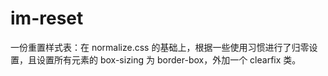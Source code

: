 # im-reset
一份重置样式表：在 normalize.css 的基础上，根据一些使用习惯进行了归零设置，且设置所有元素的 box-sizing 为 border-box，外加一个 clearfix 类。
